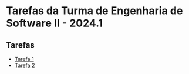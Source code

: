 # Tarefas da Turma de Engenharia de Software II - 2024.1

## Tarefas

- [Tarefa 1](gbrl08snts/tarefa01.md)
- [Tarefa 2](gbrl08snts/tarefa02.md)
